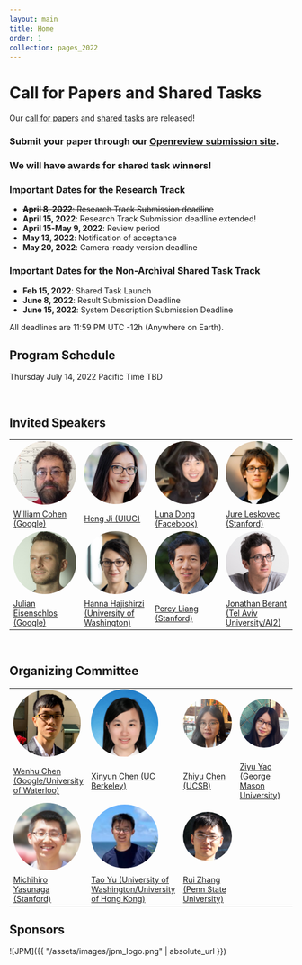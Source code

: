 ```yaml
---
layout: main
title: Home
order: 1
collection: pages_2022
---
```


# Call for Papers and Shared Tasks
Our [call for papers](https://suki-workshop.github.io/cfp) and [shared tasks](https://suki-workshop.github.io/shared_task) are released!

### Submit your paper through our [Openreview submission site](https://openreview.net/group?id=aclweb.org/NAACL/2022/Workshop/SUKI).

### We will have awards for shared task winners!

### Important Dates for the Research Track
- <s>**April 8, 2022**:              Research Track Submission deadline</s>
- **April 15, 2022**:              Research Track Submission deadline extended!
- **April 15-May 9, 2022**:         Review period
- **May 13, 2022**:                Notification of acceptance
- **May 20, 2022**:                Camera-ready version deadline

### Important Dates for the Non-Archival Shared Task Track
- **Feb 15, 2022**:             Shared Task Launch
- **June 8, 2022**:             Result Submission Deadline
- **June 15, 2022**:            System Description Submission Deadline

All deadlines are 11:59 PM UTC -12h (Anywhere on Earth).
<br>

## Program Schedule

Thursday July 14, 2022 Pacific Time
TBD
<!-- <br>
08:15–08:30 &nbsp;&nbsp;&nbsp; Opening Remarks
<br>
08:30–09:30 &nbsp;&nbsp;&nbsp; Invited Talk: 
<br>
09:30–10:30 &nbsp;&nbsp;&nbsp; Invited Talk: 
<br>
10:30–10:50 &nbsp;&nbsp;&nbsp; Break
<br>
10:50–11:00 &nbsp;&nbsp;&nbsp; Paper
<br>
11:00–11:10 &nbsp;&nbsp;&nbsp; Paper
<br>
11:10–11:20 &nbsp;&nbsp;&nbsp; Paper
<br>
11:20–11:30 &nbsp;&nbsp;&nbsp; Paper
<br>
11:30–12:30 &nbsp;&nbsp;&nbsp; Invited Talk:
<br>
12:30–13:30 &nbsp;&nbsp;&nbsp; Poster Presentation
<br>
13:30–14:30 &nbsp;&nbsp;&nbsp; Invited Talk:
<br>
14:30–14:40 &nbsp;&nbsp;&nbsp; Paper
<br>
14:40–14:50 &nbsp;&nbsp;&nbsp; Paper
<br>
14:50–15:00 &nbsp;&nbsp;&nbsp; Paper
<br>
15:00–15:10 &nbsp;&nbsp;&nbsp; Paper
<br>
15:10–15:20 &nbsp;&nbsp;&nbsp; Paper
<br>
15:20–15:30 &nbsp;&nbsp;&nbsp; Break
<br>
15:30–16:30 &nbsp;&nbsp;&nbsp; Invited Talk:
<br>
16:30–17:30 &nbsp;&nbsp;&nbsp; Invited Talk:
<br>
17:30–17:35 &nbsp;&nbsp;&nbsp; Closing remarks -->

<br>

## Invited Speakers

<table>
  <tbody>
    <tr>
      <td width="25%"><a href="http://www.cs.cmu.edu/~wcohen/"><img src="assets/images/cohen.jpeg" width="120px" align="bottom" style="border-radius: 50%"></a></td>
      <td width="25%"><a href="http://blender.cs.illinois.edu/hengji.html"><img src="assets/images/ji.png" width="120px" align="bottom" style="border-radius: 50%"></a></td>
      <td width="25%"><a href="https://lunadong.com/"><img src="assets/images/dong.jpeg" width="120px" align="bottom" style="border-radius: 50%"></a></td>
      <td width="25%"><a href="https://cs.stanford.edu/people/jure/"><img src="assets/images/leskovec.jpeg" width="120px" align="bottom" style="border-radius: 50%"></a></td>
    </tr>
    <tr>
      <td><a href="http://www.cs.cmu.edu/~wcohen/">William Cohen (Google)</a></td>
      <td><a href="http://blender.cs.illinois.edu/hengji.html">Heng Ji (UIUC)</a></td>
      <td><a href="https://lunadong.com/">Luna Dong (Facebook)</a></td>
      <td><a href="https://cs.stanford.edu/people/jure/">Jure Leskovec (Stanford)</a></td>
    </tr>
    <tr>
      <td width="25%"><a href="https://eisenjulian.github.io/"><img src="assets/images/eisenschlos.jpeg" width="120px" align="bottom" style="border-radius: 50%"></a></td>
      <td width="25%"><a href="https://homes.cs.washington.edu/~hannaneh/"><img src="assets/images/hajishirzi.jpeg" width="120px" align="bottom" style="border-radius: 50%"></a></td>
      <td width="25%"><a href="https://cs.stanford.edu/~pliang/"><img src="assets/images/percy.jpeg" width="120px" align="bottom" style="border-radius: 50%"></a></td>
      <td width="25%"><a href="http://www.cs.tau.ac.il/~joberant/"><img src="assets/images/berant.png" width="120px" align="bottom" style="border-radius: 50%"></a></td>
    </tr>
    <tr>
      <td><a href="https://eisenjulian.github.io/">Julian Eisenschlos (Google)</a></td>
      <td><a href="https://homes.cs.washington.edu/~hannaneh/">Hanna Hajishirzi (University of Washington)</a></td>
      <td><a href="https://cs.stanford.edu/~pliang/"> Percy Liang (Stanford)</a></td>
      <td><a href="http://www.cs.tau.ac.il/~joberant/"> Jonathan Berant (Tel Aviv University/AI2)</a></td>
    </tr>
  </tbody>
</table>

<br>

## Organizing Committee

<table>
  <tbody>
    <tr>
      <td width="25%"><a href="https://wenhuchen.github.io/"><img src="assets/images/wenhu.jpeg" width="120px" align="bottom" style="border-radius: 50%"></a></td>
      <td width="25%"><a href="https://jungyhuk.github.io/"><img src="assets/images/xinyun.jpeg" width="120px" align="bottom" style="border-radius: 50%"></a></td>
      <td width="25%"><a href="https://czyssrs.github.io/"><img src="assets/images/zhiyu.jpeg" width="120px" align="bottom" style="border-radius: 50%"></a></td>
      <td width="25%"><a href="https://ziyuyao.org/"><img src="assets/images/ziyu.jpeg" width="120px" align="bottom" style="border-radius: 50%"></a></td>
    </tr>
    <tr>
      <td><a href="https://wenhuchen.github.io/">Wenhu Chen (Google/University of Waterloo)</a></td>
      <td><a href="https://jungyhuk.github.io/">Xinyun Chen (UC Berkeley)</a></td>
      <td><a href="https://czyssrs.github.io/">Zhiyu Chen (UCSB)</a></td>
      <td><a href="https://ziyuyao.org/">Ziyu Yao (George Mason University)</a></td>
    </tr>
    <tr>
      <td width="25%"><a href="https://cs.stanford.edu/~myasu/"><img src="assets/images/michihiro.jpeg" width="120px" align="bottom" style="border-radius: 50%"></a></td>
      <td width="25%"><a href="https://taoyds.github.io/"><img src="assets/images/taoyu.png" width="120px" align="bottom" style="border-radius: 50%"></a></td>
      <td width="25%"><a href="https://ryanzhumich.github.io/"><img src="assets/images/ruizhang.jpeg" width="120px" align="bottom" style="border-radius: 50%"></a></td>
    </tr>
    <tr>
      <td><a href="https://cs.stanford.edu/~myasu/">Michihiro Yasunaga (Stanford)</a></td>
      <td><a href="https://taoyds.github.io/">Tao Yu (University of Washington/University of Hong Kong)</a></td>
      <td><a href="https://ryanzhumich.github.io/">Rui Zhang (Penn State University)</a></td>
    </tr>
  </tbody>
</table>


## Sponsors
![JPM]({{ "/assets/images/jpm_logo.png" | absolute_url }})
<!-- ![Salesforce]({{ "/assets/images/salesforce_logo.png" | absolute_url }}) -->

